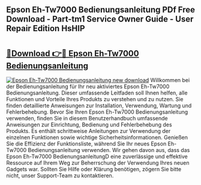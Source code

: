 ## Epson Eh-Tw7000 Bedienungsanleitung PDf Free Download - Part-tm1 Service Owner Guide - User Repair Edition HsHIP

# <h2><a href="http://df197hc.blite.top/?on=Epson+Eh-Tw7000+Bedienungsanleitung">🔗Download 👉🔴 Epson Eh-Tw7000 Bedienungsanleitung</a></h2>

[![Epson Eh-Tw7000 Bedienungsanleitung new download](https://i.imgur.com/lujVjoI.png)](http://df197hc.blite.top/?on=Epson+Eh-Tw7000+Bedienungsanleitung)
Willkommen bei der Bedienungsanleitung für Ihr neu aktiviertes Epson Eh-Tw7000 Bedienungsanleitung. Dieser umfassende Leitfaden soll Ihnen helfen, alle Funktionen und Vorteile Ihres Produkts zu verstehen und zu nutzen. Sie finden detaillierte Anweisungen zur Installation, Verwendung, Wartung und Fehlerbehebung. Bevor Sie Ihren Epson Eh-Tw7000 Bedienungsanleitung verwenden, finden Sie in diesem Benutzerhandbuch umfassende Anweisungen zur Einrichtung, Bedienung und Fehlerbehebung des Produkts. Es enthält schrittweise Anleitungen zur Verwendung der einzelnen Funktionen sowie wichtige Sicherheitsinformationen. Genießen Sie die Effizienz der Funktionsliste, während Sie Ihr neues Epson Eh-Tw7000 Bedienungsanleitung verwenden. Wir gehen davon aus, dass das Epson Eh-Tw7000 BedienungsanleitungD eine zuverlässige und effektive Ressource auf Ihrem Weg zur Beherrschung der Verwendung Ihres neuen Gadgets war. Sollten Sie Hilfe oder Klärung benötigen, zögern Sie bitte nicht, unser Support-Team zu kontaktieren.
